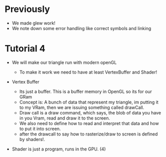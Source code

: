 # Previously

- We made glew work!
- We note down some error handling like correct symbols and linking

# Tutorial 4

- We will make our triangle run with modern openGL
    -   To make it work we need to have at least VertexBuffer and Shader!
- Vertex Buffer
  -  Its just a buffer. This is a buffer memory in OpenGL so its for our GRam
  -  Concept is: A bunch of data that represent my triangle, im putting it to my VRam, then we are issuing something called drawCall.
  - Draw call is a draw command, which says, the blob of data you have in you Vram, read and draw it to the screen.
  - We also need to define how to read and interpret that data and how to put it into screen.
  - after the drawcall to say how to rasterize/draw to screen is defined by shaders!.

- Shader is just a program, runs in the GPU. (4)